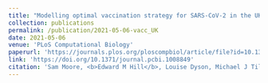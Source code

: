 ```yaml
---
title: "Modelling optimal vaccination strategy for SARS-CoV-2 in the UK"
collection: publications
permalink: /publication/2021-05-06-vacc_UK
date: 2021-05-06
venue: 'PLoS Computational Biology'
paperurl: 'https://journals.plos.org/ploscompbiol/article/file?id=10.1371/journal.pcbi.1008849&type=printable'
link: 'https://doi.org/10.1371/journal.pcbi.1008849'
citation: 'Sam Moore, <b>Edward M Hill</b>, Louise Dyson, Michael J Tildesley, Matt J Keeling.(2021). &quot;Modelling optimal vaccination strategy for SARS-CoV-2 in the UK.&quot; <i>PLoS Computational Biology</i>, <b>17</b>(5): e1008849. doi:10.1371/journal.pcbi.1008849.'
---
```

